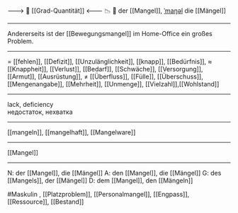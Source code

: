---> 🧮 [[Grad-Quantität]] <---
📉 🔵 der [[Mangel]], [ˈmaŋəl](https://youglish.com/pronounce/Mangel/german)
die [[Mängel]]

---
Andererseits ist der [[Bewegungsmangel]] im Home-Office ein großes Problem.

---
= [[fehlen]], [[Defizit]], [[Unzulänglichkeit]],  [[knapp]], [[Bedürfnis]],
≈ [[Knappheit]], [[Verlust]], [[Bedarf]], [[Schwäche]], [[Versorgung]], [[Armut]], [[Ausrüstung]],
≠ [[Überfluss]], [[Fülle]], [[Überschuss]], [[Mengenangabe]], [[Mehrheit]], [[Unmenge]], [[Vielzahl]],[[Wohlstand]]


---
lack, deficiency  
недостаток, нехватка

---
[[mangeln]], [[mangelhaft]], [[Mangelware]]

---
[[Mangel]]


---
N: der [[Mangel]], die [[Mängel]]
A: den [[Mangel]], die [[Mängel]]
G: des [[Mangels]], der [[Mängel]]
D: dem [[Mangel]], den [[Mängeln]]

#Maskulin , [[Platzproblem]], [[Personalmangel]], [[Engpass]], [[Ressource]], [[Bestand]]